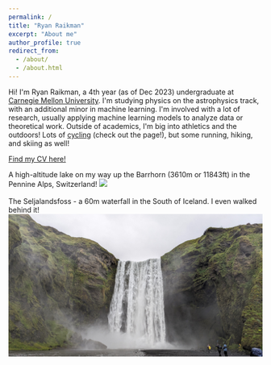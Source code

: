 ```yaml
---
permalink: /
title: "Ryan Raikman"
excerpt: "About me"
author_profile: true
redirect_from: 
  - /about/
  - /about.html
---
```


Hi! I'm Ryan Raikman, a 4th year (as of Dec 2023) undergraduate at [Carnegie Mellon University](https://www.cmu.edu/physics/). I'm studying physics on the astrophysics track, with an additional minor in machine learning. I'm involved with a lot of research, usually applying machine learning models to analyze data or theoretical work. Outside of academics, I'm big into athletics and the outdoors! Lots of [cycling](https://rraikman.github.io/cycling) (check out the page!), but some running, hiking, and skiing as well!

[Find my CV here!](http://rraikman.github.io/files/CV_final.pdf) 


A high-altitude lake on my way up the Barrhorn (3610m or 11843ft) in the Pennine Alps, Switzerland! 
<img src='/images/barrhorn_lake.jpg'> <br>
<br>
The Seljalandsfoss - a 60m waterfall in the South of Iceland. I even walked behind it! 
<img src='/images/iceland_waterfall.jpg'>